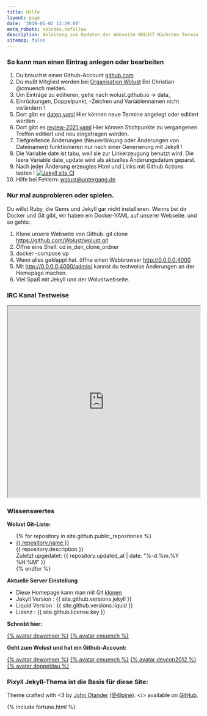 ```yaml
---
title: Hilfe
layout: page
date: '2019-01-02 13:29:00'
meta_robots: noindex,nofollow
description: Anleitung zum Updaten der Webseite WOLUST Nächsten Termin und Zusammenfassung
sitemap: false
---
```


### So kann man einen Eintrag anlegen oder bearbeiten


1. Du brauchst einen Github-Account [github.com](https://github.com/)
2. Du mußt Mitglied werden bei [Organisation Wolust](https://github.com/Wolust) Bei  Christian @cmuench melden.
3. Um Einträge zu editieren, gehe nach wolust.github.io  -> data_
13. <span class="red">Einrückungen, Doppelpunkt, -Zeichen und Variablennamen nicht verändern !</span>
4. Dort gibt es [daten.yaml](https://github.com/Wolust/wolust.github.io/blob/master/_data/daten.yaml) Hier können neue Termine angelegt oder editiert werden .
5. Dort gibt es [review-2021.yaml](https://github.com/Wolust/wolust.github.io/blob/master/_data/review-2021.yaml) Hier können Stichpunkte zu vergangenen Treffen editiert und neu eingetragen werden. 
7. Tiefgreifende  Änderungen (Neuverlinkung oder Änderungen von Dateinamen)  funktionieren nur  nach einer Generierung mit Jekyll  !
8. Die Variable date ist tabu, weil sie zur Linkerzeugung benutzt wird. Die leere Variable date_update wird als aktuelles Änderungsdatum geparst. 
9. Nach jeder  Änderung erzeugtes Html und Links mit Github Actions testen ! [![Jekyll site CI](https://github.com/Wolust/wolust.github.io/actions/workflows/jekyll.yml/badge.svg)](https://github.com/Wolust/wolust.github.io/actions/workflows/jekyll.yml)
10. Hilfe bei Fehlern: wolust@untergang.de

### Nur mal ausprobieren oder spielen.

Du willst Ruby, die Gems und Jekyll gar nicht installieren.  Wenns bei dir Docker und Git gibt, wir haben ein Docker-YAML auf unserer Webseite.
und so gehts:
1. Klone unsere Webseite von Github. git clone https://github.com/Wolust/wolust.git
2. Öffne eine Shell: cd in_den_clone_ordner
3. docker -compose up
4. Wenn alles geklappt hat. öffne einen Webbrowser http://0.0.0.0:4000
5. Mit http://0.0.0.0:4000/admin/ kannst du testweise Änderungen an der Homepage machen. 
6. Viel Spaß mit Jekyll und der Wolustwebseite.

### IRC Kanal Testweise
<iframe src="https://kiwiirc.com/nextclient/irc.libera.chat/#wolust" title="IRC-Webclient für #Wolust" width="100%" height="500"></iframe> 



### Wissenswertes
<strong>Wolust Git-Liste:</strong>
<ul>
 {% for repository in site.github.public_repositories %}
<li> <a href="{{ repository.html_url }}">{{ repository.name }}</a>
<br />
{{ repository.description }}
<br />
Zuletzt upgedatet: {{ repository.updated_at | date: "%-d.%m.%Y %H:%M" }}
</li>
{% endfor %}
</ul>

<strong>Aktuelle Server Einstellung</strong>
<ul>
<li>Diese Homepage kann man mit Git <a href="{{ site.github.clone_url }}">klonen</a></li>
<li>Jekyll Version : {{ site.github.versions.jekyll }}</li>
<li>Liquid Version : {{ site.github.versions.liquid }}</li>
<li>Lizenz : {{ site.github.license.key }}</li>
</ul>

**Schreibt hier:**

[{% avatar dewomser %}](https://github.com/dewomser) [{% avatar cmuench %}](https://github.com/cmuench)

**Geht zum Wolust und hat ein Github-Account:**

[{% avatar dewomser %}](https://github.com/dewomser) [{% avatar cmuench %}](https://github.com/cmuench) [{% avatar devcon2012 %}](https://github.com/devcon2012) [{% avatar doppeldau %}](https://github.com/doppeldau)

### Pixyll Jekyll-Thema ist die  Basis für diese Site:
Theme crafted with &lt;3 by <a href="http://johnotander.com">John Otander</a> (<a href="https://twitter.com/4lpine">@4lpine</a>).
&lt;/&gt; available on <a href="https://github.com/johnotander/pixyll">GitHub</a>.



 {% include fortune.html %}
